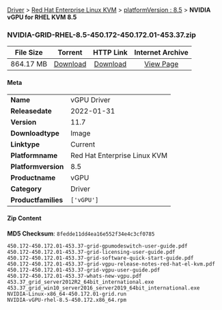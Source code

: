
[Driver](/README.md)  >  [Red Hat Enterprise Linux KVM](/index/Driver/Red_Hat_Enterprise_Linux_KVM.md)  >  [platformVersion : 8.5](/index/Driver/Red_Hat_Enterprise_Linux_KVM/8.5.md)  >  **NVIDIA vGPU for RHEL KVM 8.5**


### NVIDIA-GRID-RHEL-8.5-450.172-450.172.01-453.37.zip

| **File Size** | **Torrent**  | **HTTP Link** | **Internet Archive** |
|:-------------:|:------------:|:-------------:|:--------------------:|
| 864.17 MB |  [Download](https://archive.org/download/nvgpu_NVIDIA-GRID-RHEL-8.5-450.172-450.172.01-453.37.zip/nvgpu_NVIDIA-GRID-RHEL-8.5-450.172-450.172.01-453.37.zip_archive.torrent)       | [Download](https://archive.org/compress/nvgpu_NVIDIA-GRID-RHEL-8.5-450.172-450.172.01-453.37.zip) | [View Page](https://archive.org/details/nvgpu_NVIDIA-GRID-RHEL-8.5-450.172-450.172.01-453.37.zip)       |

#### Meta

<table>
<tr><td><strong>Name</strong></td><td>vGPU Driver</td></tr>
<tr><td><strong>Releasedate</strong></td><td>2022-01-31</td></tr>
<tr><td><strong>Version</strong></td><td>11.7</td></tr>
<tr><td><strong>Downloadtype</strong></td><td>Image</td></tr>
<tr><td><strong>Linktype</strong></td><td>Current</td></tr>
<tr><td><strong>Platformname</strong></td><td>Red Hat Enterprise Linux KVM</td></tr>
<tr><td><strong>Platformversion</strong></td><td>8.5</td></tr>
<tr><td><strong>Productname</strong></td><td>vGPU</td></tr>
<tr><td><strong>Category</strong></td><td>Driver</td></tr>
<tr><td><strong>Productfamilies</strong></td><td><code>['vGPU']</code></td></tr>
</table>

#### Zip Content

**MD5 Checksum**: `8fedde11dd4ea16e552f34e4c3cf0785`

```text
450.172-450.172.01-453.37-grid-gpumodeswitch-user-guide.pdf
450.172-450.172.01-453.37-grid-licensing-user-guide.pdf
450.172-450.172.01-453.37-grid-software-quick-start-guide.pdf
450.172-450.172.01-453.37-grid-vgpu-release-notes-red-hat-el-kvm.pdf
450.172-450.172.01-453.37-grid-vgpu-user-guide.pdf
450.172-450.172.01-453.37-whats-new-vgpu.pdf
453.37_grid_server2012R2_64bit_international.exe
453.37_grid_win10_server2016_server2019_64bit_international.exe
NVIDIA-Linux-x86_64-450.172.01-grid.run
NVIDIA-vGPU-rhel-8.5-450.172.x86_64.rpm
```